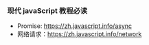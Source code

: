 ### 现代 javaScript 教程必读
- Promise: https://zh.javascript.info/async
- 网络请求：https://zh.javascript.info/network